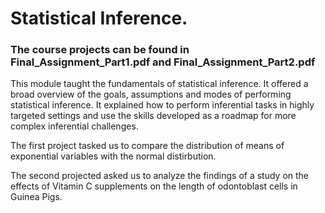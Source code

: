 # Statistical Inference. 

### The course projects can be found in Final_Assignment_Part1.pdf and Final_Assignment_Part2.pdf

This module taught the fundamentals of statistical inference. It offered a broad overview of the goals, assumptions and modes of performing statistical inference. It explained how to perform inferential tasks in highly targeted settings and use the skills developed as a roadmap for more complex inferential challenges.

The first project tasked us to compare the distribution of means of exponential variables with the normal distirbution. 

The second projected asked us to analyze the findings of a study on the effects of Vitamin C supplements on the length of odontoblast cells in Guinea Pigs. 
